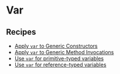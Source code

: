 # Var

## Recipes

* [Apply `var` to Generic Constructors](./usevarforgenericsconstructors.md)
* [Apply `var` to Generic Method Invocations](./usevarforgenericmethodinvocations.md)
* [Use `var` for primitive-typed variables](./usevarforprimitive.md)
* [Use `var` for reference-typed variables](./usevarforobject.md)


